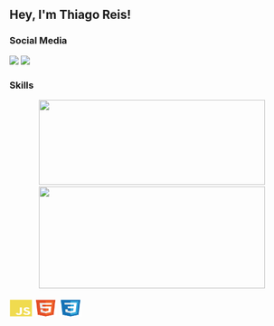 ## Hey, I'm Thiago Reis!


<h3>Social Media</h3> 
<div> 
   <a href="https://www.linkedin.com/in/thiago-reis-414711221/" target="_blank"><img src="https://img.shields.io/badge/-LinkedIn-%230077B5?style=for-the-badge&logo=linkedin&logoColor=white" target="_blank"></a> 
  <a href="https://www.instagram.com/ot.reis/" target="_blank"><img src="https://img.shields.io/badge/-Instagram-%23E4405F?style=for-the-badge&logo=instagram&logoColor=white" target="_blank"></a>
</div>
<h3>Skills</h3>
<div align="center">
     <img src="https://github-readme-stats.vercel.app/api?username=ThiagoCCR&theme=dark&custom_title=Github Stats&include_all_commits=true&count_private=true&cache_seconds=4600" height="150px", width="400px" />
  <img src="https://github-readme-stats.vercel.app/api/wakatime?username=ThiagoCCR&theme=dark&show_icons=true&layout=default&langs_count=4" height="180px", width="400px" />
</div>
<div style="display: inline_block"><br>
  <img align="center" alt="Js" height="30" width="40" src="https://raw.githubusercontent.com/devicons/devicon/master/icons/javascript/javascript-plain.svg">
  <img align="center" alt="HTML" height="30" width="40" src="https://raw.githubusercontent.com/devicons/devicon/master/icons/html5/html5-original.svg">
  <img align="center" alt="CSS" height="30" width="40" src="https://raw.githubusercontent.com/devicons/devicon/master/icons/css3/css3-original.svg">
  
  ##
